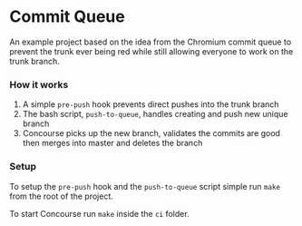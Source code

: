 # Commit Queue

An example project based on the idea from the Chromium commit queue to prevent the trunk ever being red while still allowing everyone to work on the trunk branch.

### How it works

1. A simple `pre-push` hook prevents direct pushes into the trunk branch
2. The bash script, `push-to-queue`, handles creating and push new unique branch
3. Concourse picks up the new branch, validates the commits are good then merges into master and deletes the branch
  
### Setup

To setup the `pre-push` hook and the `push-to-queue` script simple run `make` from the root of the project.
 
To start Concourse run `make` inside the `ci` folder.